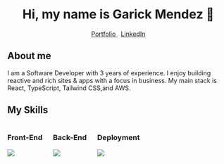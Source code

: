 <div align="center">
  <h1>Hi, my name is Garick Mendez 👋</h1>
  <div">
    <a href="https://garickm.com">
      Portfolio
    </a>
    &nbsp;
    <a href="https://linkedin.com/in/garick-mendez/">
      LinkedIn
    </a>
  </div>
</div>

<div align="left">
  <h2>About me</h2>
  <p>I am a Software Developer with 3 years of experience. I enjoy building reactive and rich sites & apps with a focus in business. My main stack is React, TypeScript, Tailwind CSS,and AWS.</p>
</div>

<div>
  <h2>My Skills</h2>
  <div style="display: inline-block;">
    <h3>Front-End</h3>
    <img src="https://skillicons.dev/icons?i=react,ts,tailwind,next&perline=2" />
  </div>
  <div style="display: inline-block; margin-left: 20px;">
    <h3>Back-End</h3>
    <img src="https://skillicons.dev/icons?i=python,nodejs,php&perline=2" />
  </div>
  <div style="display: inline-block; margin-left: 20px;">
    <h3>Deployment</h3>
    <img src="https://skillicons.dev/icons?i=aws,docker&perline=2" />
  </div>
</div>


